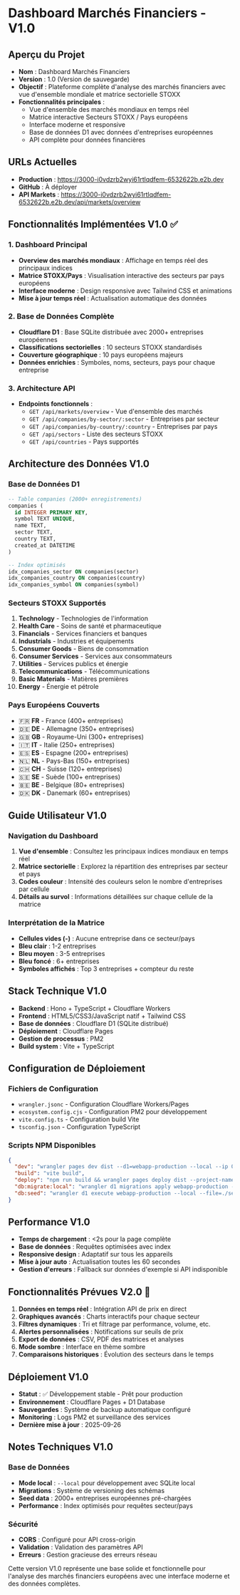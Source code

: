 # Dashboard Marchés Financiers - V1.0

## Aperçu du Projet
- **Nom** : Dashboard Marchés Financiers
- **Version** : 1.0 (Version de sauvegarde)
- **Objectif** : Plateforme complète d'analyse des marchés financiers avec vue d'ensemble mondiale et matrice sectorielle STOXX
- **Fonctionnalités principales** : 
  - Vue d'ensemble des marchés mondiaux en temps réel
  - Matrice interactive Secteurs STOXX / Pays européens
  - Interface moderne et responsive
  - Base de données D1 avec données d'entreprises européennes
  - API complète pour données financières

## URLs Actuelles
- **Production** : https://3000-i0vdzrb2wyi61rtlqdfem-6532622b.e2b.dev
- **GitHub** : À déployer
- **API Markets** : https://3000-i0vdzrb2wyi61rtlqdfem-6532622b.e2b.dev/api/markets/overview

## Fonctionnalités Implémentées V1.0 ✅

### 1. Dashboard Principal
- **Overview des marchés mondiaux** : Affichage en temps réel des principaux indices
- **Matrice STOXX/Pays** : Visualisation interactive des secteurs par pays européens
- **Interface moderne** : Design responsive avec Tailwind CSS et animations
- **Mise à jour temps réel** : Actualisation automatique des données

### 2. Base de Données Complète
- **Cloudflare D1** : Base SQLite distribuée avec 2000+ entreprises européennes
- **Classifications sectorielles** : 10 secteurs STOXX standardisés
- **Couverture géographique** : 10 pays européens majeurs
- **Données enrichies** : Symboles, noms, secteurs, pays pour chaque entreprise

### 3. Architecture API
- **Endpoints fonctionnels** :
  - `GET /api/markets/overview` - Vue d'ensemble des marchés
  - `GET /api/companies/by-sector/:sector` - Entreprises par secteur
  - `GET /api/companies/by-country/:country` - Entreprises par pays
  - `GET /api/sectors` - Liste des secteurs STOXX
  - `GET /api/countries` - Pays supportés

## Architecture des Données V1.0

### Base de Données D1
```sql
-- Table companies (2000+ enregistrements)
companies (
  id INTEGER PRIMARY KEY,
  symbol TEXT UNIQUE,
  name TEXT,
  sector TEXT,
  country TEXT,
  created_at DATETIME
)

-- Index optimisés
idx_companies_sector ON companies(sector)
idx_companies_country ON companies(country)
idx_companies_symbol ON companies(symbol)
```

### Secteurs STOXX Supportés
1. **Technology** - Technologies de l'information
2. **Health Care** - Soins de santé et pharmaceutique
3. **Financials** - Services financiers et banques
4. **Industrials** - Industries et équipements
5. **Consumer Goods** - Biens de consommation
6. **Consumer Services** - Services aux consommateurs
7. **Utilities** - Services publics et énergie
8. **Telecommunications** - Télécommunications
9. **Basic Materials** - Matières premières
10. **Energy** - Énergie et pétrole

### Pays Européens Couverts
- 🇫🇷 **FR** - France (400+ entreprises)
- 🇩🇪 **DE** - Allemagne (350+ entreprises)
- 🇬🇧 **GB** - Royaume-Uni (300+ entreprises)
- 🇮🇹 **IT** - Italie (250+ entreprises)
- 🇪🇸 **ES** - Espagne (200+ entreprises)
- 🇳🇱 **NL** - Pays-Bas (150+ entreprises)
- 🇨🇭 **CH** - Suisse (120+ entreprises)
- 🇸🇪 **SE** - Suède (100+ entreprises)
- 🇧🇪 **BE** - Belgique (80+ entreprises)
- 🇩🇰 **DK** - Danemark (60+ entreprises)

## Guide Utilisateur V1.0

### Navigation du Dashboard
1. **Vue d'ensemble** : Consultez les principaux indices mondiaux en temps réel
2. **Matrice sectorielle** : Explorez la répartition des entreprises par secteur et pays
3. **Codes couleur** : Intensité des couleurs selon le nombre d'entreprises par cellule
4. **Détails au survol** : Informations détaillées sur chaque cellule de la matrice

### Interprétation de la Matrice
- **Cellules vides (-)** : Aucune entreprise dans ce secteur/pays
- **Bleu clair** : 1-2 entreprises
- **Bleu moyen** : 3-5 entreprises  
- **Bleu foncé** : 6+ entreprises
- **Symboles affichés** : Top 3 entreprises + compteur du reste

## Stack Technique V1.0
- **Backend** : Hono + TypeScript + Cloudflare Workers
- **Frontend** : HTML5/CSS3/JavaScript natif + Tailwind CSS
- **Base de données** : Cloudflare D1 (SQLite distribué)
- **Déploiement** : Cloudflare Pages
- **Gestion de processus** : PM2
- **Build system** : Vite + TypeScript

## Configuration de Déploiement

### Fichiers de Configuration
- `wrangler.jsonc` - Configuration Cloudflare Workers/Pages
- `ecosystem.config.cjs` - Configuration PM2 pour développement
- `vite.config.ts` - Configuration build Vite
- `tsconfig.json` - Configuration TypeScript

### Scripts NPM Disponibles
```json
{
  "dev": "wrangler pages dev dist --d1=webapp-production --local --ip 0.0.0.0 --port 3000",
  "build": "vite build",
  "deploy": "npm run build && wrangler pages deploy dist --project-name webapp",
  "db:migrate:local": "wrangler d1 migrations apply webapp-production --local",
  "db:seed": "wrangler d1 execute webapp-production --local --file=./seed-indices.sql"
}
```

## Performance V1.0
- **Temps de chargement** : <2s pour la page complète
- **Base de données** : Requêtes optimisées avec index
- **Responsive design** : Adaptatif sur tous les appareils
- **Mise à jour auto** : Actualisation toutes les 60 secondes
- **Gestion d'erreurs** : Fallback sur données d'exemple si API indisponible

## Fonctionnalités Prévues V2.0 🔄
1. **Données en temps réel** : Intégration API de prix en direct
2. **Graphiques avancés** : Charts interactifs pour chaque secteur
3. **Filtres dynamiques** : Tri et filtrage par performance, volume, etc.
4. **Alertes personnalisées** : Notifications sur seuils de prix
5. **Export de données** : CSV, PDF des matrices et analyses
6. **Mode sombre** : Interface en thème sombre
7. **Comparaisons historiques** : Évolution des secteurs dans le temps

## Déploiement V1.0
- **Statut** : ✅ Développement stable - Prêt pour production
- **Environnement** : Cloudflare Pages + D1 Database
- **Sauvegardes** : Système de backup automatique configuré
- **Monitoring** : Logs PM2 et surveillance des services
- **Dernière mise à jour** : 2025-09-26

## Notes Techniques V1.0

### Base de Données
- **Mode local** : `--local` pour développement avec SQLite local
- **Migrations** : Système de versioning des schémas
- **Seed data** : 2000+ entreprises européennes pré-chargées
- **Performance** : Index optimisés pour requêtes secteur/pays

### Sécurité
- **CORS** : Configuré pour API cross-origin
- **Validation** : Validation des paramètres API
- **Erreurs** : Gestion gracieuse des erreurs réseau

Cette version V1.0 représente une base solide et fonctionnelle pour l'analyse des marchés financiers européens avec une interface moderne et des données complètes.